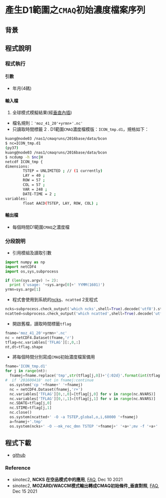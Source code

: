 # 產生D1範圍之`CMAQ`初始濃度檔案序列

## 背景

## 程式說明

### 程式執行
#### 引數
- 年月(4碼)
#### 輸入檔
1. 全球模式模擬結果(經[垂直內插](https://sinotec2.github.io/Focus-on-Air-Quality/GridModels/BCON/moz2cmaqV/))
 - 檔名規則：`'moz_41_20'+yrmn+'.nc'`
 - 只讀取時間標籤
2 . D1範圍`CMAQ`濃度檔模版：`ICON_tmp.d1`，規格如下：

```bash
kuang@node03 /nas1/cmaqruns/2016base/data/bcon
$ nc=ICON_tmp.d1
(py37)
kuang@node03 /nas1/cmaqruns/2016base/data/bcon
$ ncdump -h $nc|H
netcdf ICON_tmp {
dimensions:
        TSTEP = UNLIMITED ; // (1 currently)
        LAY = 40 ;
        ROW = 57 ;
        COL = 57 ;
        VAR = 248 ;
        DATE-TIME = 2 ;
variables:
        float AACD(TSTEP, LAY, ROW, COL) ;
```


#### 輸出檔
- 每個時間D1範圍`CMAQ`之濃度檔

### 分段說明
- 引用模組及讀取引數

```python
import numpy as np
import netCDF4
import os,sys,subprocess

if (len(sys.argv) != 2):
  print ('usage: '+sys.argv[0]+' YYMM(1601)')
yrmn=sys.argv[1]
```
- 程式會使用到系統的[ncks](https://sinotec2.github.io/Focus-on-Air-Quality/utilities/netCDF/ncks/)、`ncatted` 2支程式

```python
ncks=subprocess.check_output('which ncks',shell=True).decode('utf8').strip('\n')
ncatted=subprocess.check_output('which ncatted',shell=True).decode('utf8').strip('\n')
```
- 開啟舊檔，讀取時間標籤`tflag`

```python
fname='moz_41_20'+yrmn+'.nc'
nc = netCDF4.Dataset(fname,'r')
tflag=nc.variables['TFLAG'][:,0,:]
nt,dt=tflag.shape
```
- 將每個時間分別寫成`CMAQ`初始濃度檔案備用

```python
fname='ICON_tmp.d1'
for j in range(nt):
  fnamej=fname.replace('tmp',str(tflag[j,0])+'{:02d}'.format(int(tflag[j,1]/10000)))
#  if '201600418' not in fnamej:continue
  os.system('cp '+fname+' '+fnamej) 
  nc = netCDF4.Dataset(fnamej,'r+')
  nc.variables['TFLAG'][0,:,0]=[tflag[j,0] for v in range(nc.NVARS)]
  nc.variables['TFLAG'][0,:,1]=[tflag[j,1] for v in range(nc.NVARS)]
  nc.SDATE=tflag[j,0]
  nc.STIME=tflag[j,1]
  nc.close()
  os.system(ncatted+' -O -a TSTEP,global,o,i,60000 '+fnamej)
  a=fnamej+'.tmp'
  os.system(ncks+' -O --mk_rec_dmn TSTEP '+fnamej+' '+a+';mv -f '+a+' '+fnamej)
```

## 程式下載
- [github](https://github.com/sinotec2/cmaq_relatives/blob/master/gen_templateD1.py)

### Reference
- sinotec2, **NCKS 在空品模式中的應用**, [FAQ](https://sinotec2.github.io/Focus-on-Air-Quality/utilities/netCDF/ncks/), Dec 10 2021
- sinotec2, **MOZARD/WACCM模式輸出轉成CMAQ初始條件_垂直對照**, [FAQ](https://sinotec2.github.io/Focus-on-Air-Quality/GridModels/BCON/moz2cmaqV/), Dec 15 2021